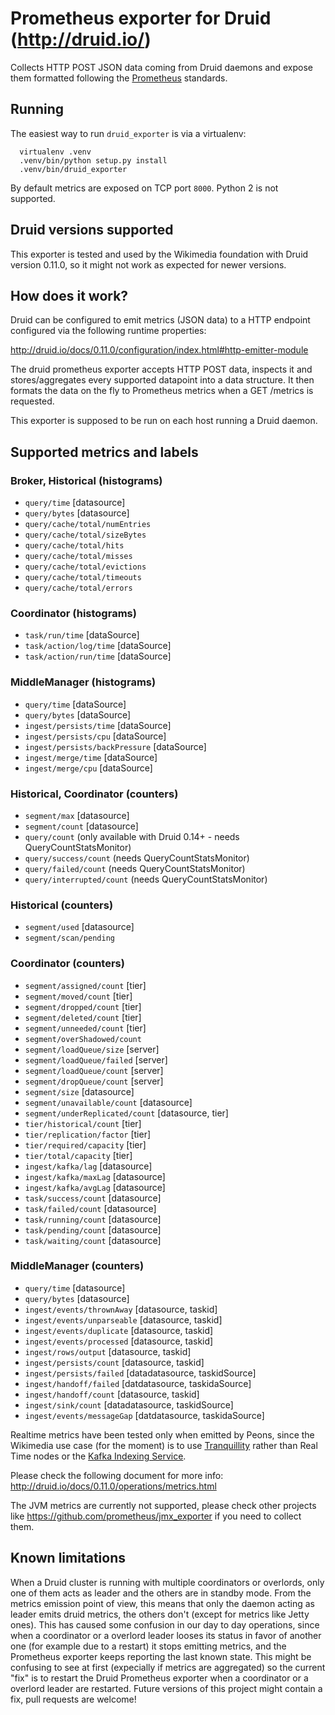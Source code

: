 # Prometheus exporter for Druid (http://druid.io/)

Collects HTTP POST JSON data coming from Druid daemons and expose them formatted
following the [Prometheus](https://prometheus.io) standards.

## Running

The easiest way to run `druid_exporter` is via a virtualenv:

```
  virtualenv .venv
  .venv/bin/python setup.py install
  .venv/bin/druid_exporter
```

By default metrics are exposed on TCP port `8000`. Python 2 is not supported.

## Druid versions supported

This exporter is tested and used by the Wikimedia foundation with Druid version 0.11.0,
so it might not work as expected for newer versions.

## How does it work?

Druid can be configured to emit metrics (JSON data) to a HTTP endpoint configured
via the following runtime properties:

http://druid.io/docs/0.11.0/configuration/index.html#http-emitter-module

The druid prometheus exporter accepts HTTP POST data, inspects it and stores/aggregates
every supported datapoint into a data structure. It then formats the
data on the fly to Prometheus metrics when a GET /metrics is requested.

This exporter is supposed to be run on each host running a Druid daemon.

## Supported metrics and labels

### Broker, Historical (histograms)
* `query/time` [datasource]
* `query/bytes` [datasource]
* `query/cache/total/numEntries`
* `query/cache/total/sizeBytes`
* `query/cache/total/hits`
* `query/cache/total/misses`
* `query/cache/total/evictions`
* `query/cache/total/timeouts`
* `query/cache/total/errors`

### Coordinator (histograms)
* `task/run/time` [dataSource]
* `task/action/log/time` [dataSource]
* `task/action/run/time` [dataSource]

### MiddleManager (histograms)
* `query/time` [dataSource]
* `query/bytes` [dataSource]
* `ingest/persists/time` [dataSource]
* `ingest/persists/cpu` [dataSource]
* `ingest/persists/backPressure` [dataSource]
* `ingest/merge/time` [dataSource]
* `ingest/merge/cpu` [dataSource]

### Historical, Coordinator (counters)
* `segment/max` [datasource]
* `segment/count` [datasource]
* `query/count` (only available with Druid 0.14+ - needs QueryCountStatsMonitor)
* `query/success/count` (needs QueryCountStatsMonitor)
* `query/failed/count` (needs QueryCountStatsMonitor)
* `query/interrupted/count` (needs QueryCountStatsMonitor)

### Historical (counters)
* `segment/used` [datasource]
* `segment/scan/pending`

### Coordinator (counters)
* `segment/assigned/count` [tier]
* `segment/moved/count` [tier]
* `segment/dropped/count` [tier]
* `segment/deleted/count` [tier]
* `segment/unneeded/count` [tier]
* `segment/overShadowed/count`
* `segment/loadQueue/size` [server]
* `segment/loadQueue/failed` [server]
* `segment/loadQueue/count` [server]
* `segment/dropQueue/count` [server]
* `segment/size` [datasource]
* `segment/unavailable/count` [datasource]
* `segment/underReplicated/count` [datasource, tier]
* `tier/historical/count` [tier]
* `tier/replication/factor` [tier]
* `tier/required/capacity` [tier]
* `tier/total/capacity` [tier]
* `ingest/kafka/lag` [datasource]
* `ingest/kafka/maxLag` [datasource]
* `ingest/kafka/avgLag` [datasource]
* `task/success/count` [datasource]
* `task/failed/count` [datasource]
* `task/running/count` [datasource]
* `task/pending/count` [datasource]
* `task/waiting/count` [datasource]

### MiddleManager (counters)
* `query/time` [datasource]
* `query/bytes` [datasource]
* `ingest/events/thrownAway` [datasource, taskid]
* `ingest/events/unparseable` [datasource, taskid]
* `ingest/events/duplicate` [datasource, taskid]
* `ingest/events/processed` [datasource, taskid]
* `ingest/rows/output` [datasource, taskid]
* `ingest/persists/count` [datasource, taskid]
* `ingest/persists/failed` [datadatasource, taskidSource]
* `ingest/handoff/failed` [datdatasource, taskidaSource]
* `ingest/handoff/count` [datasource, taskid]
* `ingest/sink/count` [datadatasource, taskidSource]
* `ingest/events/messageGap` [datdatasource, taskidaSource]

Realtime metrics have been tested only when emitted by Peons, since the Wikimedia
use case (for the moment) is to use [Tranquillity](https://github.com/druid-io/tranquility)
rather than Real Time nodes or the [Kafka Indexing Service](http://druid.io/docs/0.11.0/development/extensions-core/kafka-ingestion.html).

Please check the following document for more info:
http://druid.io/docs/0.11.0/operations/metrics.html

The JVM metrics are currently not supported, please check other projects
like https://github.com/prometheus/jmx_exporter if you need to collect them.

## Known limitations

When a Druid cluster is running with multiple coordinators or overlords,
only one of them acts as leader and the others are in standby mode. From the metrics
emission point of view, this means that only the daemon acting as leader emits druid metrics,
the others don't (except for metrics like Jetty ones). This has caused some confusion
in our day to day operations, since when a coordinator or a overlord leader looses
its status in favor of another one (for example due to a restart) it stops emitting
metrics, and the Prometheus exporter keeps reporting the last known state. This might
be confusing to see at first (expecially if metrics are aggregated) so the current
"fix" is to restart the Druid Prometheus exporter when a coordinator or a overlord
leader are restarted. Future versions of this project might contain a fix, pull
requests are welcome!


